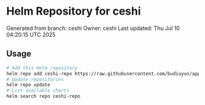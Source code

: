 # Helm Repository for ceshi
Generated from branch: ceshi
Owner: ceshi
Last updated: Thu Jul 10 04:20:15 UTC 2025

## Usage
```bash
# Add this Helm repository
helm repo add ceshi-repo https://raw.githubusercontent.com/budiuyun/appStore/helm-ceshi/
# Update repositories
helm repo update
# List available charts
helm search repo ceshi-repo
```
